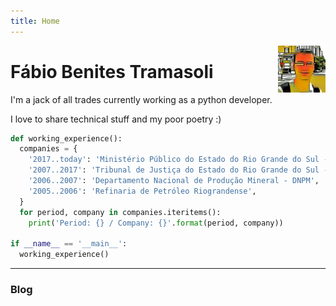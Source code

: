 ```yaml
---
title: Home
---
```


<img src="/images/eu-profile.jpg" style="margin-left: 5px; max-width:15%;min-width:40px;float:right;" alt="Fábio Tramasoli" />

# Fábio Benites Tramasoli

I'm a jack of all trades currently working as a python developer.

I love to share technical stuff and my poor poetry :)

~~~python
def working_experience():
  companies = {
    '2017..today': 'Ministério Público do Estado do Rio Grande do Sul - MPRS',
    '2007..2017': 'Tribunal de Justiça do Estado do Rio Grande do Sul - TJRS',
    '2006..2007': 'Departamento Nacional de Produção Mineral - DNPM',
    '2005..2006': 'Refinaria de Petróleo Riograndense',
  }
  for period, company in companies.iteritems():
    print('Period: {} / Company: {}'.format(period, company))

if __name__ == '__main__':
  working_experience()

~~~

<hr/>

### Blog
